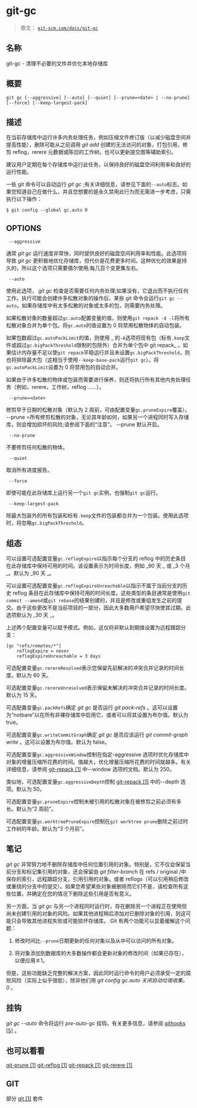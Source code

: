 # git-gc

> 原文： [`git-scm.com/docs/git-gc`](https://git-scm.com/docs/git-gc)

## 名称

git-gc - 清理不必要的文件并优化本地存储库

## 概要

```
git gc [--aggressive] [--auto] [--quiet] [--prune=<date> | --no-prune] [--force] [--keep-largest-pack]
```

## 描述

在当前存储库中运行许多内务处理任务，例如压缩文件修订版（以减少磁盘空间并提高性能），删除可能从之前调用 _git add_ 创建的无法访问的对象，打包引用，修剪 reflog，rerere 元数据或陈旧的工作树。也可以更新提交图等辅助索引。

建议用户定期在每个存储库中运行此任务，以保持良好的磁盘空间利用率和良好的运行性能。

一些 git 命令可以自动运行 _git gc_ ;有关详细信息，请参见下面的`--auto`标志。如果您知道自己在做什么，并且您想要的是永久禁用此行为而无需进一步考虑，只需执行以下操作：

```
$ git config --global gc.auto 0
```

## OPTIONS

```
 --aggressive 
```

通常 _git gc_ 运行速度非常快，同时提供良好的磁盘空间利用率和性能。此选项将导致 _git gc_ 更积极地优化存储库，但代价是花费更多时间。这种优化的效果是持久的，所以这个选项只需要偶尔使用;每几百个变更集左右。

```
 --auto 
```

使用此选项， _git gc_ 检查是否需要任何内务处理;如果没有，它退出而不执行任何工作。执行可能会创建许多松散对象的操作后，某些 git 命令会运行`git gc --auto`。如果存储库中有太多松散的对象或太多的包，则需要内务处理。

如果松散对象的数量超过`gc.auto`配置变量的值，则使用`git repack -d -l`将所有松散对象合并为单个包。将`gc.auto`的值设置为 0 将禁用松散物体的自动包装。

如果包数超过`gc.autoPackLimit`的值，则使用 _ 的`-A`选项将现有包（标有`.keep`文件或超过`gc.bigPackThreshold`限制的包除外）合并为单个包中 git repack_ 。如果估计内存量不足以使`git repack`平稳运行并且未设置`gc.bigPackThreshold`，则也将排除最大包（这相当于使用`--keep-base-pack`运行`git gc`）。将`gc.autoPackLimit`设置为 0 将禁用包的自动合并。

如果由于许多松散的物体或包装而需要进行保养，则还将执行所有其他内务处理任务（例如，rerere，工作树，reflog ......）。

```
 --prune=<date> 
```

修剪早于日期的松散对象（默认为 2 周前，可由配置变量`gc.pruneExpire`覆盖）。 --prune =所有修剪松散的对象，无论其年龄如何，如果另一个进程同时写入存储库，则会增加损坏的风险;请参阅下面的“注意”。 --prune 默认开启。

```
 --no-prune 
```

不要修剪任何松散的物体。

```
 --quiet 
```

取消所有进度报告。

```
 --force 
```

即使可能在此存储库上运行另一个`git gc`实例，也强制`git gc`运行。

```
 --keep-largest-pack 
```

除最大包装外的所有包装和标有`.keep`文件的包装都合并为一个包装。使用此选项时，将忽略`gc.bigPackThreshold`。

## 组态

可以设置可选配置变量`gc.reflogExpire`以指示每个分支的 reflog 中的历史条目在此存储库中保持可用的时间。该设置表示为时间长度，例如 _90 天 _ 或 _3 个月 _。默认为 _90 天 _。

可以设置可选配置变量`gc.reflogExpireUnreachable`以指示不属于当前分支的历史 reflog 条目在此存储库中保持可用的时间长度。这些类型的条目通常是使用`git commit --amend`或`git rebase`的结果创建的，并且是修改或重组发生之前的提交。由于这些更改不是当前项目的一部分，因此大多数用户希望尽快使其过期。此选项默认为 _30 天 _。

上述两个配置变量可以赋予模式。例如，这仅将非默认到期值设置为远程跟踪分支：

```
[gc "refs/remotes/*"]
	reflogExpire = never
	reflogExpireUnreachable = 3 days
```

可选配置变量`gc.rerereResolved`表示您保留先前解决的冲突合并记录的时间长度。默认为 60 天。

可选配置变量`gc.rerereUnresolved`表示保留未解决的冲突合并记录的时间长度。默认为 15 天。

可选配置变量`gc.packRefs`确定 _git gc_ 是否运行 _git pack-refs_ 。这可以设置为“notbare”以在所有非裸存储库中启用它，或者可以将其设置为布尔值。默认为 true。

可选配置变量`gc.writeCommitGraph`确定 _git gc_ 是否应该运行 _git commit-graph write_ 。这可以设置为布尔值。默认为 false。

可选配置变量`gc.aggressiveWindow`控制在指定-aggressive 选项时优化存储库中对象的增量压缩所花费的时间。值越大，优化增量压缩所花费的时间就越多。有关详细信息，请参阅 [git-repack [1]](https://git-scm.com/docs/git-repack) 中--window 选项的文档。默认为 250。

类似地，可选配置变量`gc.aggressiveDepth`控制 [git-repack [1]](https://git-scm.com/docs/git-repack) 中的--depth 选项。默认为 50。

可选配置变量`gc.pruneExpire`控制未被引用的松散对象在被修剪之前必须有多长。默认为“2 周前”。

可选配置变量`gc.worktreePruneExpire`控制在`git worktree prune`删除之前过时工作树的年龄。默认为“3 个月前”。

## 笔记

_git gc_ 非常努力地不删除存储库中任何位置引用的对象。特别是，它不仅会保留当前分支和标记集引用的对象，还会保留由 _git filter-branch_ 在 refs / original /中保存的索引，远程跟踪分支，引用引用的对象。或者 reflogs（可以引用稍后修改或重绕的分支中的提交）。如果您希望某些对象被删除而它们不是，请检查所有这些位置，并确定在您的情况下删除这些引用是否有意义。

另一方面，当 _git gc_ 与另一个进程同时运行时，存在删除另一个进程正在使用但尚未创建引用的对象的风险。如果其他进程稍后添加对已删除对象的引用，则这可能只会导致其他进程失败或可能损坏存储库。 Git 有两个功能可以显着缓解这个问题：

1.  修改时间比`--prune`日期更新的任何对象以及从中可以访问的所有对象。

2.  将对象添加到数据库的大多数操作都会更新对象的修改时间（如果已存在），以便应用＃1。

但是，这些功能缺乏完整的解决方案，因此同时运行命令的用户必须承受一定的腐败风险（实际上似乎很低），除非他们用 _git config gc.auto 关闭自动垃圾收集。 0_ 。

## 挂钩

_git gc --auto_ 命令将运行 _pre-auto-gc_ 挂钩。有关更多信息，请参阅 [githooks [5]](https://git-scm.com/docs/githooks) 。

## 也可以看看

[git-prune [1]](https://git-scm.com/docs/git-prune) [git-reflog [1]](https://git-scm.com/docs/git-reflog) [git-repack [1]](https://git-scm.com/docs/git-repack) [git-rerere [1]](https://git-scm.com/docs/git-rerere)

## GIT

部分 [git [1]](https://git-scm.com/docs/git) 套件